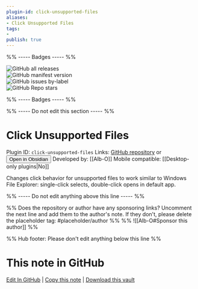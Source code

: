 ```yaml
---
plugin-id: click-unsupported-files
aliases:
- Click Unsupported Files
tags: 
- 
publish: true
---
```


%% ----- Badges ----- %%

![GitHub all releases](https://img.shields.io/github/downloads/Alb-O/obsidian-click-unsupported-files/total?color=573E7A&logo=github&style=for-the-badge)   
![GitHub manifest version](https://img.shields.io/github/manifest-json/v/Alb-O/obsidian-click-unsupported-files?color=573E7A&logo=github&style=for-the-badge)   
![GitHub issues by-label](https://img.shields.io/github/issues/Alb-O/obsidian-click-unsupported-files/help%20wanted?color=573E7A&logo=github&style=for-the-badge)   
![GitHub Repo stars](https://img.shields.io/github/stars/Alb-O/obsidian-click-unsupported-files?color=573E7A&logo=github&style=for-the-badge)

%% ----- Badges ----- %%

%% ----- Do not edit this section ----- %%

# Click Unsupported Files

Plugin ID: `click-unsupported-files`
Links: [GitHub repository](https://github.com/Alb-O/obsidian-click-unsupported-files) or [<button id=HH>Open in Obsidian</button>](obsidian://show-plugin?id=click-unsupported-files)
Developed by: [[Alb-O]]
Mobile compatible: [[Desktop-only plugins|No]]

Changes click behavior for unsupported files to work similar to Windows File Explorer: single-click selects, double-click opens in default app.

%% ----- Do not edit anything above this line ----- %% 

%% Does the repository or author have any sponsoring links? Uncomment the next line and add them to the author's note. If they don't, please delete the placeholder tag: #placeholder/author %%
%% ![[Alb-O#Sponsor this author]] %%

%% Hub footer: Please don't edit anything below this line %%

# This note in GitHub

<span class="git-footer">[Edit In GitHub](https://github.dev/obsidian-community/obsidian-hub/blob/main/02%20-%20Community%20Expansions/02.05%20All%20Community%20Expansions/Plugins/click-unsupported-files.md "git-hub-edit-note") | [Copy this note](https://raw.githubusercontent.com/obsidian-community/obsidian-hub/main/02%20-%20Community%20Expansions/02.05%20All%20Community%20Expansions/Plugins/click-unsupported-files.md "git-hub-copy-note") | [Download this vault](https://github.com/obsidian-community/obsidian-hub/archive/refs/heads/main.zip "git-hub-download-vault") </span>
